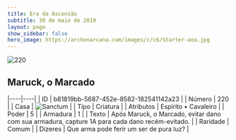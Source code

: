 ```yaml
---
title: Era da Ascensão
subtitle: 30 de maio de 2019
layout: page
show_sidebar: false
hero_image: https://archonarcana.com/images/c/c6/Starter-aoa.jpg
---
```


![220](https://cdn.keyforgegame.com/media/card_front/pt/435_220_XHJV8C23JWW6_pt.png)

## Maruck, o Marcado

|----|----|
| ID | b81819bb-5687-452e-8582-182541142a23 |
| Número | 220 |
| Casa | ![Sanctum](https://archonarcana.com/images/thumb/c/c7/Sanctum.png/22px-Sanctum.png "Santuário") |
| Tipo | Criatura |
| Atributos | Espírito • Cavaleiro |
| Poder | 5 |
| Armadura | 1 |
| Texto | Após Maruck, o Marcado, evitar dano com sua armadura, capture 1A para cada dano recém-evitado. |
| Raridade | Comum |
| Dizeres | Que arma pode ferir um ser de pura luz? |